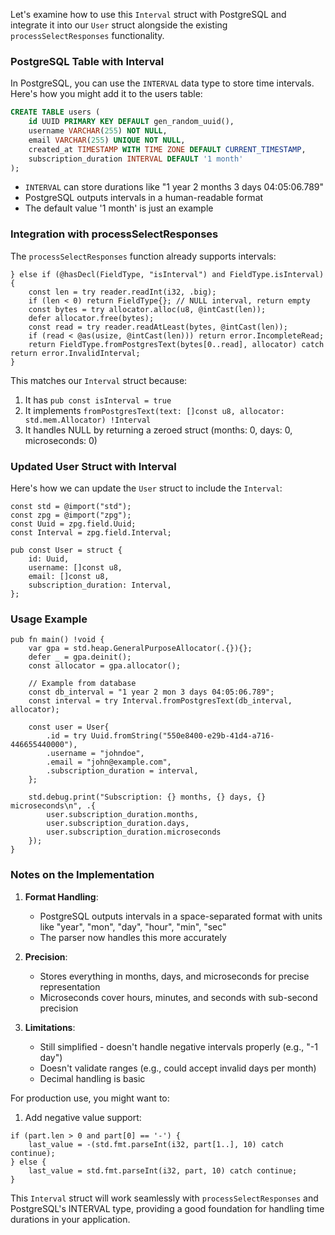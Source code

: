 Let's examine how to use this `Interval` struct with PostgreSQL and integrate it into our `User` struct alongside the existing `processSelectResponses` functionality.

### PostgreSQL Table with Interval

In PostgreSQL, you can use the `INTERVAL` data type to store time intervals. Here's how you might add it to the users table:

```sql
CREATE TABLE users (
    id UUID PRIMARY KEY DEFAULT gen_random_uuid(),
    username VARCHAR(255) NOT NULL,
    email VARCHAR(255) UNIQUE NOT NULL,
    created_at TIMESTAMP WITH TIME ZONE DEFAULT CURRENT_TIMESTAMP,
    subscription_duration INTERVAL DEFAULT '1 month'
);
```

- `INTERVAL` can store durations like "1 year 2 months 3 days 04:05:06.789"
- PostgreSQL outputs intervals in a human-readable format
- The default value '1 month' is just an example

### Integration with processSelectResponses

The `processSelectResponses` function already supports intervals:

```zig
} else if (@hasDecl(FieldType, "isInterval") and FieldType.isInterval) {
    const len = try reader.readInt(i32, .big);
    if (len < 0) return FieldType{}; // NULL interval, return empty
    const bytes = try allocator.alloc(u8, @intCast(len));
    defer allocator.free(bytes);
    const read = try reader.readAtLeast(bytes, @intCast(len));
    if (read < @as(usize, @intCast(len))) return error.IncompleteRead;
    return FieldType.fromPostgresText(bytes[0..read], allocator) catch return error.InvalidInterval;
}
```

This matches our `Interval` struct because:
1. It has `pub const isInterval = true`
2. It implements `fromPostgresText(text: []const u8, allocator: std.mem.Allocator) !Interval`
3. It handles NULL by returning a zeroed struct (months: 0, days: 0, microseconds: 0)

### Updated User Struct with Interval

Here's how we can update the `User` struct to include the `Interval`:

```zig
const std = @import("std");
const zpg = @import("zpg");
const Uuid = zpg.field.Uuid;
const Interval = zpg.field.Interval;

pub const User = struct {
    id: Uuid,
    username: []const u8,
    email: []const u8,
    subscription_duration: Interval,
};
```

### Usage Example

```zig
pub fn main() !void {
    var gpa = std.heap.GeneralPurposeAllocator(.{}){};
    defer _ = gpa.deinit();
    const allocator = gpa.allocator();

    // Example from database
    const db_interval = "1 year 2 mon 3 days 04:05:06.789";
    const interval = try Interval.fromPostgresText(db_interval, allocator);

    const user = User{
        .id = try Uuid.fromString("550e8400-e29b-41d4-a716-446655440000"),
        .username = "johndoe",
        .email = "john@example.com",
        .subscription_duration = interval,
    };

    std.debug.print("Subscription: {} months, {} days, {} microseconds\n", .{
        user.subscription_duration.months,
        user.subscription_duration.days,
        user.subscription_duration.microseconds
    });
}
```

### Notes on the Implementation

1. **Format Handling**:
   - PostgreSQL outputs intervals in a space-separated format with units like "year", "mon", "day", "hour", "min", "sec"
   - The parser now handles this more accurately

2. **Precision**:
   - Stores everything in months, days, and microseconds for precise representation
   - Microseconds cover hours, minutes, and seconds with sub-second precision

3. **Limitations**:
   - Still simplified - doesn't handle negative intervals properly (e.g., "-1 day")
   - Doesn't validate ranges (e.g., could accept invalid days per month)
   - Decimal handling is basic

For production use, you might want to:
1. Add negative value support:
```zig
if (part.len > 0 and part[0] == '-') {
    last_value = -(std.fmt.parseInt(i32, part[1..], 10) catch continue);
} else {
    last_value = std.fmt.parseInt(i32, part, 10) catch continue;
}
```


This `Interval` struct will work seamlessly with `processSelectResponses` and PostgreSQL's INTERVAL type, providing a good foundation for handling time durations in your application.
